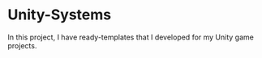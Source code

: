 # Unity-Systems
 In this project, I have ready-templates that I developed for my Unity game projects.
